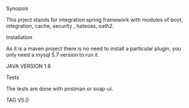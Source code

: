 Synopsis

This prject stands for integration spring framework with modules of boot, integration, cache, security , hateoas, oath2.



Installation

As it is a maven project there is no need to install a particular plugin, you  only need a mysql 5.7 version to run it.


JAVA VERSION 1.8


Tests

The tests are done with postman or soap-ui.

 
 
 TAG V5.0